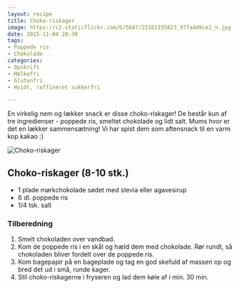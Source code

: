 ```yaml
---
layout: recipe
title: Choko-riskager
image: https://c2.staticflickr.com/6/5687/22161155823_97fa4d9ce2_n.jpg
date: 2015-11-04 20:30
tags:
- Poppede ris
- Chokolade
categories:
- Opskrift
- Mælkefri
- Glutenfri
- Hvidt, raffineret sukkerfri

---
```


En virkelig nem og lækker snack er disse choko-riskager! De består kun af tre ingredienser - poppede ris, smeltet chokolade og lidt salt. Mums hvor er det en lækker sammensætning! Vi har spist dem som aftensnack til en varm kop kakao :)

![Choko-riskager](https://c2.staticflickr.com/6/5687/22161155823_97fa4d9ce2_z.jpg)



## Choko-riskager (8-10 stk.)
- 1 plade mørkchokolade sødet med stevia eller agavesirup
-  6 dl. poppede ris
-  1/4 tsk. salt

### Tilberedning

1. Smelt chokoladen over vandbad.
2. Kom de poppede ris i en skål og hæld dem med chokolade. Rør rundt, så chokoladen bliver fordelt over de poppede ris.
3. Kom bagepapir på en bageplade og tag en god skefuld af massen op og bred det ud i små, runde kager.
4. Stil choko-riskagerne i fryseren og lad dem køle af i min. 30 min.

